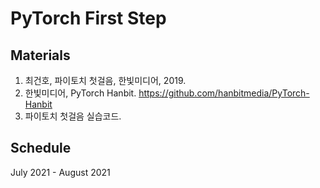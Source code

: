 # PyTorch First Step

## Materials
1. 최건호, 파이토치 첫걸음, 한빛미디어, 2019.
2. 한빛미디어, PyTorch Hanbit. https://github.com/hanbitmedia/PyTorch-Hanbit
3. 파이토치 첫걸음 실습코드. 

## Schedule
July 2021 - August 2021
